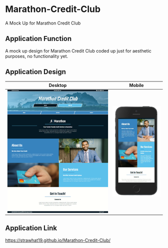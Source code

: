 # Marathon-Credit-Club
A Mock Up for Marathon Credit Club

## Application Function
A mock up design for Marathon Credit Club coded up just for aesthetic purposes, no functionality yet.

## Application Design
Desktop             |  Mobile
:-------------------------:|:-------------------------:
![Marathon Credit Club on Desktop](./assets/css/images/designs/MarathonCreditClubFinal.png)  |  ![Marathon Credit Club on Mobile](./assets/css/images/designs/MobileTransparent.png)


## Application Link
https://strawhat19.github.io/Marathon-Credit-Club/